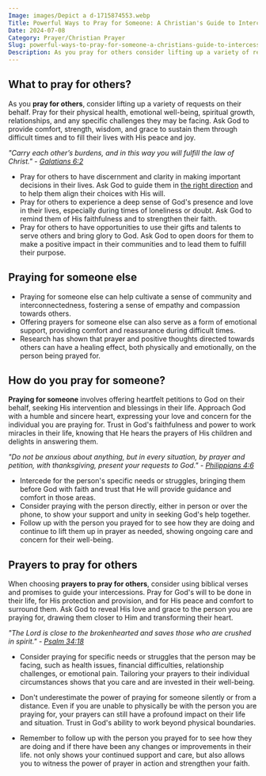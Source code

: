 ```yaml
---
Image: images/Depict a d-1715874553.webp
Title: Powerful Ways to Pray for Someone: A Christian's Guide to Intercessory Prayer
Date: 2024-07-08
Category: Prayer/Christian Prayer
Slug: powerful-ways-to-pray-for-someone-a-christians-guide-to-intercessory-power
Description: As you pray for others consider lifting up a variety of requests on their behalf Pray for their physical health emotional wellbeing spiritual growth relationships and any specific challenges they may be facing Ask God to provide comfort strength wisdom and grace to sustain them through difficult times and to
---
```





## What to pray for others?

As you **pray for others**, consider lifting up a variety of requests on their behalf. Pray for their physical health, emotional well-being, spiritual growth, relationships, and any specific challenges they may be facing. Ask God to provide comfort, strength, wisdom, and grace to sustain them through difficult times and to fill their lives with His peace and joy.

*"Carry each other’s burdens, and in this way you will fulfill the law of Christ." - [Galatians 6:2](https://www.bibleref.com/Galatians/6/Galatians-6-2.html)*

- Pray for others to have discernment and clarity in making important decisions in their lives. Ask God to guide them in [the right direction](/pray-for-help-at-work-effective-christian-strategies-for-success) and to help them align their choices with His will.
- Pray for others to experience a deep sense of God's presence and love in their lives, especially during times of loneliness or doubt. Ask God to remind them of His faithfulness and to strengthen their faith.
- Pray for others to have opportunities to use their gifts and talents to serve others and bring glory to God. Ask God to open doors for them to make a positive impact in their communities and to lead them to fulfill their purpose.

## Praying for someone else

- Praying for someone else can help cultivate a sense of community and interconnectedness, fostering a sense of empathy and compassion towards others.
- Offering prayers for someone else can also serve as a form of emotional support, providing comfort and reassurance during difficult times.
- Research has shown that prayer and positive thoughts directed towards others can have a healing effect, both physically and emotionally, on the person being prayed for.

## How do you pray for someone?

**Praying for someone** involves offering heartfelt petitions to God on their behalf, seeking His intervention and blessings in their life. Approach God with a humble and sincere heart, expressing your love and concern for the individual you are praying for. Trust in God's faithfulness and power to work miracles in their life, knowing that He hears the prayers of His children and delights in answering them.

*"Do not be anxious about anything, but in every situation, by prayer and petition, with thanksgiving, present your requests to God." - [Philippians 4:6](https://www.bibleref.com/Philippians/4/Philippians-4-6.html)*

- Intercede for the person's specific needs or struggles, bringing them before God with faith and trust that He will provide guidance and comfort in those areas.
- Consider praying with the person directly, either in person or over the phone, to show your support and unity in seeking God's help together.
- Follow up with the person you prayed for to see how they are doing and continue to lift them up in prayer as needed, showing ongoing care and concern for their well-being.

## Prayers to pray for others

When choosing **prayers to pray for others**, consider using biblical verses and promises to guide your intercessions. Pray for God's will to be done in their life, for His protection and provision, and for His peace and comfort to surround them. Ask God to reveal His love and grace to the person you are praying for, drawing them closer to Him and transforming their heart.

*"The Lord is close to the brokenhearted and saves those who are crushed in spirit." - [Psalm 34:18](https://www.bibleref.com/Psalm/34/Psalm-34-18.html)*

- Consider praying for specific needs or struggles that the person may be facing, such as health issues, financial difficulties, relationship challenges, or emotional pain. Tailoring your prayers to their individual circumstances shows that you care and are invested in their well-being.

- Don't underestimate the power of praying for someone silently or from a distance. Even if you are unable to physically be with the person you are praying for, your prayers can still have a profound impact on their life and situation. Trust in God's ability to work beyond physical boundaries.

- Remember to follow up with the person you prayed for to see how they are doing and if there have been any changes or improvements in their life.  not only shows your continued support and care, but also allows you to witness the power of prayer in action and strengthen your faith.